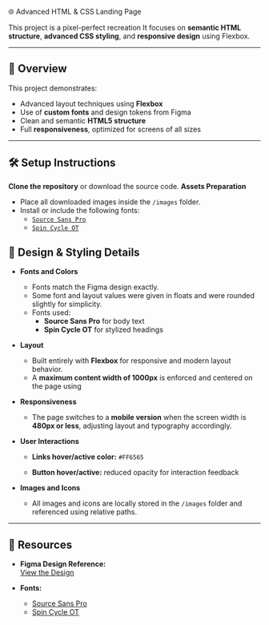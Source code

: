 🌐 Advanced HTML & CSS Landing Page

This project is a pixel-perfect recreation It focuses on **semantic HTML structure**, **advanced CSS styling**, and **responsive design** using Flexbox.

---

## 📄 Overview

This project demonstrates:
- Advanced layout techniques using **Flexbox**
- Use of **custom fonts** and design tokens from Figma
- Clean and semantic **HTML5 structure**
- Full **responsiveness**, optimized for screens of all sizes

---

## 🛠️ Setup Instructions
 **Clone the repository** or download the source code.
 **Assets Preparation**
   - Place all downloaded images inside the `/images` folder.
   - Install or include the following fonts:
     - [`Source Sans Pro`](https://fonts.google.com/specimen/Source+Sans+Pro)
     - [`Spin Cycle OT`](https://www.fonts.com/font/thinkdust/spin-cycle-ot)

## 🎨 Design & Styling Details

- **Fonts and Colors**
  - Fonts match the Figma design exactly.
  - Some font and layout values were given in floats and were rounded slightly for simplicity.
  - Fonts used:
    - **Source Sans Pro** for body text
    - **Spin Cycle OT** for stylized headings

- **Layout**
  - Built entirely with **Flexbox** for responsive and modern layout behavior.
  - A **maximum content width of 1000px** is enforced and centered on the page using 

- **Responsiveness**
  - The page switches to a **mobile version** when the screen width is **480px or less**, adjusting layout and typography accordingly.

- **User Interactions**
  - **Links hover/active color:** `#FF6565`

  - **Button hover/active:** reduced opacity for interaction feedback
   

- **Images and Icons**
  - All images and icons are locally stored in the `/images` folder and referenced using relative paths.

---

## 🔗 Resources

- **Figma Design Reference:**  
  [View the Design](https://www.figma.com/design/dyYL6Ku4WG7vsdpwvlcJZC/Homepage)

- **Fonts:**
  - [Source Sans Pro](https://fonts.google.com/specimen/Source+Sans+Pro)
  - [Spin Cycle OT](https://www.fonts.com/font/thinkdust/spin-cycle-ot)